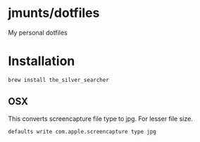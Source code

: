 # jmunts/dotfiles
  My personal dotfiles


# Installation
```
brew install the_silver_searcher
```

## OSX
This converts screencapture file type to jpg. For lesser file size.
```
defaults write com.apple.screencapture type jpg
```
